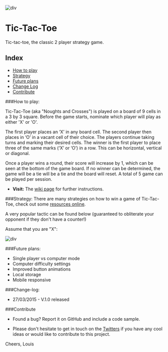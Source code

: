 ![div](http://i.imgur.com/woVhWCM.png)

# Tic-Tac-Toe
Tic-tac-toe, the classic 2 player strategy game.

## Index

- [How to play](#how-to)
- [Strategy](#strategy)
- [Future plans](#future)
- [Change Log](#change-log)
- [Contribute](#contribute)


<a name="how-to"></a>

###How to play:

Tic-Tac-Toe (aka "Noughts and Crosses") is played on a board of 9 cells in a 3 by 3 square. Before the game starts, nominate which player will play as either 'X' or 'O'.

The first player places an ‘X’ in any board cell. The second player then places in ‘O’ in a vacant cell of their choice. The players continue taking turns and marking their desired cells. The winner is the first player to place three of the same marks (‘X’ or ‘O’) in a row. This can be horizontal, vertical or diagonal.

Once a player wins a round, their score will increase by 1, which can be seen at the bottom of the game board. If no winner can be determined, the game will be a tie will be a tie and the board will reset. A total of 5 game can be played per session.


* **Visit:** The [wiki page](http://en.wikipedia.org/wiki/Tic-tac-toe) for further instructions.


<a name="strategy"></a>

###Strategy:
There are many strategies on how to win a game of Tic-Tac-Toe, check out some [resources online](http://www.quora.com/Is-there-a-way-to-never-lose-at-Tic-Tac-Toe).

A very popular tactic can be found below (guaranteed to obliterate your opponent if they don't have a counter!)

Assume that you are "X":

![div](http://i.imgur.com/snwMpfk.jpg)

<a name="future-plans"></a>

###Future plans:
- Single player vs computer mode
- Computer difficulty settings
- Improved button animations
- Local storage
- Mobile responsive

<a name="change-log"></a>
###Change-log:

- 27/03/2015 - V.1.0 released


<a name="contribute"></a>

###Contribute

- Found a bug? Report it on GitHub and include a code sample.

- Please don't hesitate to get in touch on the [Twitters](https://twitter.com/louisgmoore) if you have any cool ideas or would like to contribute to this project.

Cheers, Louis


